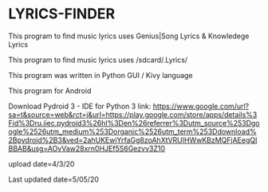 # LYRICS-FINDER

This program to find music lyrics uses Genius|Song Lyrics & Knowledege Lyrics

This program to find music lyrics uses /sdcard/.Lyrics/

This program was written in Python GUI / Kivy language 

This program for Android 



Download Pydroid 3 - IDE for Python 3
link:
https://www.google.com/url?sa=t&source=web&rct=j&url=https://play.google.com/store/apps/details%3Fid%3Dru.iiec.pydroid3%26hl%3Den%26referrer%3Dutm_source%253Dgoogle%2526utm_medium%253Dorganic%2526utm_term%253Ddownload%2Bpydroid%2B3&ved=2ahUKEwjYrfaGg8zoAhXtVRUIHWwKBzMQFjAEegQIBBAB&usg=AOvVaw28xrn0HJEf5S6Gezvv3Z10


upload date=4/3/20


Last updated date=5/05/20

